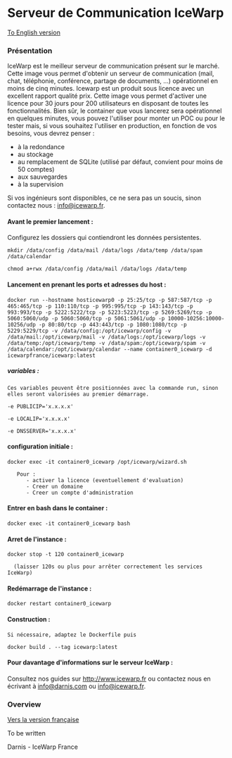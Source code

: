 # Serveur de Communication IceWarp
[To English version](#Overview)


### Présentation

IceWarp est le meilleur serveur de communication présent sur le marché.
Cette image vous permet d'obtenir un serveur de communication (mail, chat, téléphonie, conférence, partage de documents, ...) opérationnel en moins de cinq minutes.
Icewarp est un produit sous licence avec un excellent rapport qualité prix. Cette image vous permet d'activer une licence pour 30 jours pour 200 utilisateurs en disposant de toutes les fonctionnalités.
Bien sûr, le container que vous lancerez sera opérationnel en quelques minutes, vous pouvez l'utiliser pour monter un POC ou pour le tester mais, si vous souhaitez l'utiliser en production, en fonction de vos besoins, vous devrez penser :
* à la redondance
* au stockage
* au remplacement de SQLite (utilisé par défaut, convient pour moins de 50 comptes)
* aux sauvegardes
* à la supervision

Si vos ingénieurs sont disponibles, ce ne sera pas un soucis, sinon contactez nous : info@icewarp.fr.

#### Avant le premier lancement :<h4>
Configurez les dossiers qui contiendront les données persistentes.
    
`mkdir /data/config /data/mail /data/logs /data/temp /data/spam /data/calendar`

`chmod a+rwx /data/config /data/mail /data/logs /data/temp`

#### Lancement en prenant les ports et adresses du host :<h4>
`docker run --hostname hosticewarp0 -p 25:25/tcp -p 587:587/tcp -p 465:465/tcp -p 110:110/tcp -p 995:995/tcp -p 143:143/tcp -p 993:993/tcp -p 5222:5222/tcp -p 5223:5223/tcp -p 5269:5269/tcp -p 5060:5060/udp -p 5060:5060/tcp -p 5061:5061/udp -p 10000-10256:10000-10256/udp -p 80:80/tcp -p 443:443/tcp -p 1080:1080/tcp -p 5229:5229/tcp -v /data/config:/opt/icewarp/config -v /data/mail:/opt/icewarp/mail -v /data/logs:/opt/icewarp/logs -v /data/temp:/opt/icewarp/temp -v /data/spam:/opt/icewarp/spam -v /data/calendar:/opt/icewarp/calendar --name container0_icewarp -d icewarpfrance/icewarp:latest`

##### variables :<h5>
    Ces variables peuvent être positionnées avec la commande run, sinon elles seront valorisées au premier démarrage.
`-e PUBLICIP='x.x.x.x'`

`-e LOCALIP='x.x.x.x'`

`-e DNSSERVER='x.x.x.x'`

#### configuration initiale :<h4>
`docker exec -it container0_icewarp /opt/icewarp/wizard.sh`
 
       Pour :
          - activer la licence (eventuellement d'evaluation)
          - Creer un domaine
          - Creer un compte d'administration

#### Entrer en bash dans le container :<h4>
`docker exec -it container0_icewarp bash`

#### Arret de l'instance :<h4>
`docker stop -t 120 container0_icewarp`

      (laisser 120s ou plus pour arrêter correctement les services IceWarp)
 
#### Redémarrage de l'instance :<h4>
    
`docker restart container0_icewarp`

#### Construction :<h4>
    Si nécessaire, adaptez le Dockerfile puis
`docker build . --tag icewarp:latest`

#### Pour davantage d'informations sur le serveur IceWarp :<h4>
Consultez nos guides sur http://www.icewarp.fr ou contactez nous en écrivant à info@darnis.com ou info@icewarp.fr.
    
### Overview

[Vers la version française](#Présentation)

To be written

Darnis - IceWarp France

